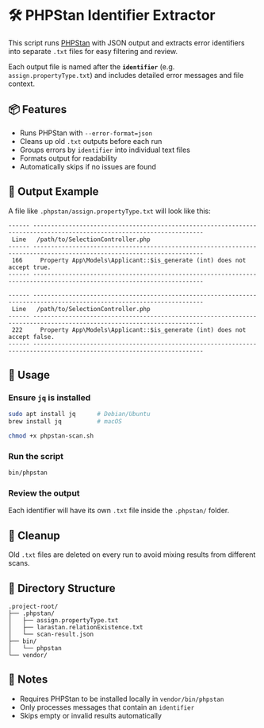 # 🛠 PHPStan Identifier Extractor

This script runs [PHPStan](https://phpstan.org/) with JSON output and extracts error identifiers into separate `.txt` files for easy filtering and review.

Each output file is named after the **`identifier`** (e.g. `assign.propertyType.txt`) and includes detailed error messages and file context.

## 📦 Features

* Runs PHPStan with `--error-format=json`
* Cleans up old `.txt` outputs before each run
* Groups errors by `identifier` into individual text files
* Formats output for readability
* Automatically skips if no issues are found

## 📁 Output Example

A file like `.phpstan/assign.propertyType.txt` will look like this:

```plaintext
------ ----------------------------------------------------------------------------------------------------------------------
 Line   /path/to/SelectionController.php
------ ----------------------------------------------------------------------------------------------------------------------
 166     Property App\Models\Applicant::$is_generate (int) does not accept true.
------ ----------------------------------------------------------------------------------------------------------------------

------ ----------------------------------------------------------------------------------------------------------------------
 Line   /path/to/SelectionController.php
------ ----------------------------------------------------------------------------------------------------------------------
 222     Property App\Models\Applicant::$is_generate (int) does not accept false.
------ ----------------------------------------------------------------------------------------------------------------------
```

## 🚀 Usage

### Ensure `jq` is installed

```bash
sudo apt install jq      # Debian/Ubuntu
brew install jq          # macOS
```

```bash
chmod +x phpstan-scan.sh
```

### Run the script

```bash
bin/phpstan
```

### Review the output

Each identifier will have its own `.txt` file inside the `.phpstan/` folder.

## 🧼 Cleanup

Old `.txt` files are deleted on every run to avoid mixing results from different scans.

## 📂 Directory Structure

```plaintext
.project-root/
├── .phpstan/
│   ├── assign.propertyType.txt
│   ├── larastan.relationExistence.txt
│   └── scan-result.json
├── bin/
│   └── phpstan
└── vendor/
```

## 📌 Notes

* Requires PHPStan to be installed locally in `vendor/bin/phpstan`
* Only processes messages that contain an `identifier`
* Skips empty or invalid results automatically
